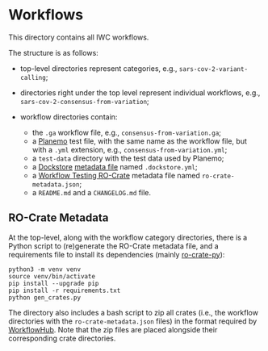 # Workflows

This directory contains all IWC workflows.

The structure is as follows:

* top-level directories represent categories, e.g., `sars-cov-2-variant-calling`;
* directories right under the top level represent individual workflows, e.g., `sars-cov-2-consensus-from-variation`;
* workflow directories contain:

  * the `.ga` workflow file, e.g., `consensus-from-variation.ga`;
  * a [Planemo](https://github.com/galaxyproject/planemo) test file, with the same name as the workflow file, but with a `.yml` extension, e.g., `consensus-from-variation.yml`;
  * a `test-data` directory with the test data used by Planemo;
  * a [Dockstore](https://dockstore.org) [metadata file](https://docs.dockstore.org/en/develop/getting-started/github-apps/github-apps.html#workflow-yml-file) named `.dockstore.yml`;
  * a [Workflow Testing RO-Crate](https://crs4.github.io/life_monitor/workflow_testing_ro_crate) metadata file named `ro-crate-metadata.json`;
  * a `README.md` and a `CHANGELOG.md` file.


## RO-Crate Metadata

At the top-level, along with the workflow category directories, there is a Python script to (re)generate the RO-Crate metadata file, and a requirements file to install its dependencies (mainly [ro-crate-py](https://github.com/ResearchObject/ro-crate-py)):

```
python3 -m venv venv
source venv/bin/activate
pip install --upgrade pip
pip install -r requirements.txt
python gen_crates.py
```

The directory also includes a bash script to zip all crates (i.e., the workflow directories with the `ro-crate-metadata.json` files) in the format required by [WorkflowHub](https://workflowhub.eu). Note that the zip files are placed alongside their corresponding crate directories.
